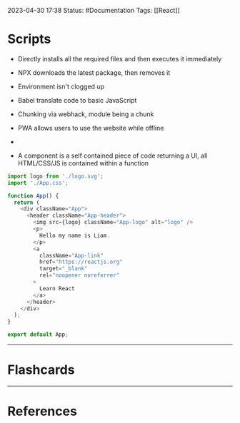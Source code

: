 2023-04-30 17:38
Status: #Documentation 
Tags: [[React]]

# Scripts

* Directly installs all the required files and then executes it immediately
* NPX downloads the latest package, then removes it
* Environment isn't clogged up

* Babel translate code to basic JavaScript
* Chunking via webhack, module being a chunk
* PWA allows users to use the website while offline
* 
* A component is a self contained piece of code returning a UI, all HTML/CSS/JS is contained within a function


```javascript
import logo from './logo.svg';
import './App.css';

function App() {
  return (
    <div className="App">
      <header className="App-header">
        <img src={logo} className="App-logo" alt="logo" />
        <p>
          Hello my name is Liam.
        </p>
        <a
          className="App-link"
          href="https://reactjs.org"
          target="_blank"
          rel="noopener noreferrer"
        >
          Learn React
        </a>
      </header>
    </div>
  );
}

export default App;
```





___
# Flashcards



---
# References
